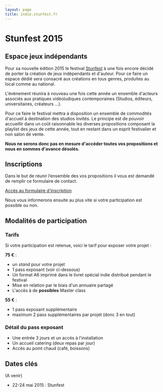 ```yaml
---
layout: page
title: indie.stunfest.fr
---
```


# Stunfest 2015

## Espace jeux indépendants

Pour sa nouvelle édition 2015 le festival [Stunfest](http://www.stunfest.fr) à une fois encore décidé de porter la création de jeux indépendants et d'auteur. Pour ce faire un espace dédié sera consacré aux créations en tous genres, produites au local comme au national.

L'évènement réunira à nouveau une fois cette année un ensemble d'acteurs associés aux pratiques vidéoludiques contemporaines (Studios, éditeurs, universitaires, créateurs …).

Pour ce faire le festival mettra à disposition un ensemble de commodités d'accueil à destination des studios invités. Le principe est de pouvoir accueillir dans un coût raisonnable les diverses propositions composant la playlist des jeux de cette année, tout en restant dans un esprit festivalier et non salon de vente.

**Nous ne serons donc pas en mesure d'accéder toutes vos propositions et nous en sommes d'avance désolés.**

## Inscriptions

Dans le but de réunir l’ensemble des vos propositions il vous est demandé de remplir ce formulaire de contact.

[Accès au formulaire d'inscription](todo)

Nous vous informerons ensuite au plus vite si votre participation est possible ou non.

## Modalités de participation

### Tarifs

Si votre participation est retenue, voici le tarif pour exposer votre projet :

**75 €** :

- un *stand* pour votre projet
- 1 pass exposant (voir ci-dessous)
- Un format A6 imprimé dans le livret spécial indie distribué pendant le festival
- Mise en relation par le biais d'un annuaire partagé
- L'accès à de **possibles** Master class

**55 €** :

- 1 pass exposant supplémentaire
- maximum 2 pass supplémentaires par projet (donc 3 en tout)

### Détail du pass exposant

- Une entrée 3 jours et un accès à l'installation
- Un accueil catering (deux repas par jour)
- Accès au point chaud (café, boissons)

## Dates clés

(A venir)

- 22-24 mai 2015 : Stunfest
